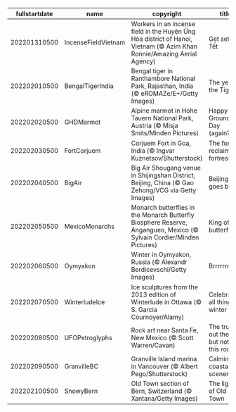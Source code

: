 |fullstartdate|name|copyright|title|image|
|--|--|--|--|--|
202201310500|IncenseFieldVietnam|Workers in an incense field in the Huyện Ứng Hòa district of Hanoi, Vietnam (© Azim Khan Ronnie/Amazing Aerial Agency)|Get set for Tết|![](/en-CA/2022/02/202201310500IncenseFieldVietnam.jpg)|
202202010500|BengalTigerIndia|Bengal tiger in Ranthambore National Park, Rajasthan, India (© eROMAZe/E+/Getty Images)|The year of the Tiger|![](/en-CA/2022/02/202202010500BengalTigerIndia.jpg)|
202202020500|GHDMarmot|Alpine marmot in Hohe Tauern National Park, Austria (© Misja Smits/Minden Pictures)|Happy Groundhog Day (again?)!|![](/en-CA/2022/02/202202020500GHDMarmot.jpg)|
202202030500|FortCorjuem|Corjuem Fort in Goa, India (© Ingvar Kuznetsov/Shutterstock)|The forest reclaims a fortress|![](/en-CA/2022/02/202202030500FortCorjuem.jpg)|
202202040500|BigAir|Big Air Shougang venue in Shijingshan District, Beijing, China (© Gao Zehong/VCG via Getty Images)|Beijing goes big|![](/en-CA/2022/02/202202040500BigAir.jpg)|
202202050500|MexicoMonarchs|Monarch butterflies in the Monarch Butterfly Biosphere Reserve, Angangueo, Mexico (© Sylvain Cordier/Minden Pictures)|King of the butterflies|![](/en-CA/2022/02/202202050500MexicoMonarchs.jpg)|
202202060500|Oymyakon|Winter in Oymyakon, Russia (© Alexandr Berdicevschi/Getty Images)|Brrrrrrrr.|![](/en-CA/2022/02/202202060500Oymyakon.jpg)|
202202070500|WinterludeIce|Ice sculptures from the 2013 edition of Winterlude in Ottawa (© S. Garcia Cournoyer/Alamy)|Celebrating all things winter|![](/en-CA/2022/02/202202070500WinterludeIce.jpg)|
202202080500|UFOPetroglyphs|Rock art near Santa Fe, New Mexico (© Scott Warren/Cavan)|The truth is out there…but not on this rock|![](/en-CA/2022/02/202202080500UFOPetroglyphs.jpg)|
202202090500|GranvilleBC|Granville Island marina in Vancouver (© Albert Pego/Shutterstock)|Calming coastal scenery|![](/en-CA/2022/02/202202090500GranvilleBC.jpg)|
202202100500|SnowyBern|Old Town section of Bern, Switzerland (© Xantana/Getty Images)|The lights of Old Town|![](/en-CA/2022/02/202202100500SnowyBern.jpg)|
